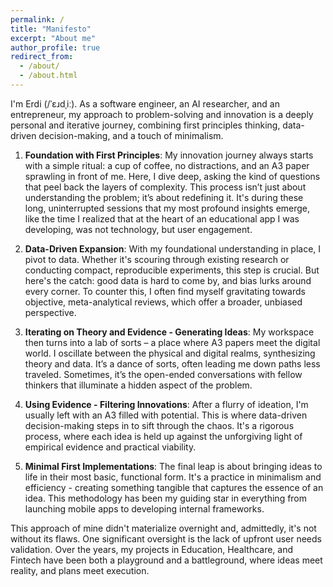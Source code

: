 ```yaml
---
permalink: /
title: "Manifesto"
excerpt: "About me"
author_profile: true
redirect_from: 
  - /about/
  - /about.html
---
```



I'm Erdi (/ˈɛɹdˌiː). As a software engineer, an AI researcher, and an entrepreneur, my approach to problem-solving and innovation is a deeply personal and iterative journey, combining first principles thinking, data-driven decision-making, and a touch of minimalism.

1. **Foundation with First Principles**: My innovation journey always starts with a simple ritual: a cup of coffee, no distractions, and an A3 paper sprawling in front of me. Here, I dive deep, asking the kind of questions that peel back the layers of complexity. This process isn’t just about understanding the problem; it’s about redefining it. It's during these long, uninterrupted sessions that my most profound insights emerge, like the time I realized that at the heart of an educational app I was developing, was not technology, but user engagement.

2. **Data-Driven Expansion**: With my foundational understanding in place, I pivot to data. Whether it's scouring through existing research or conducting compact, reproducible experiments, this step is crucial. But here's the catch: good data is hard to come by, and bias lurks around every corner. To counter this, I often find myself gravitating towards objective, meta-analytical reviews, which offer a broader, unbiased perspective.

3. **Iterating on Theory and Evidence - Generating Ideas**: My workspace then turns into a lab of sorts – a place where A3 papers meet the digital world. I oscillate between the physical and digital realms, synthesizing theory and data. It’s a dance of sorts, often leading me down paths less traveled. Sometimes, it’s the open-ended conversations with fellow thinkers that illuminate a hidden aspect of the problem.

4. **Using Evidence - Filtering Innovations**: After a flurry of ideation, I'm usually left with an A3 filled with potential. This is where data-driven decision-making steps in to sift through the chaos. It's a rigorous process, where each idea is held up against the unforgiving light of empirical evidence and practical viability. 

5. **Minimal First Implementations**: The final leap is about bringing ideas to life in their most basic, functional form. It's a practice in minimalism and efficiency - creating something tangible that captures the essence of an idea. This methodology has been my guiding star in everything from launching mobile apps to developing internal frameworks.

This approach of mine didn't materialize overnight and, admittedly, it's not without its flaws. One significant oversight is the lack of upfront user needs validation. Over the years, my projects in Education, Healthcare, and Fintech have been both a playground and a battleground, where ideas meet reality, and plans meet execution.
